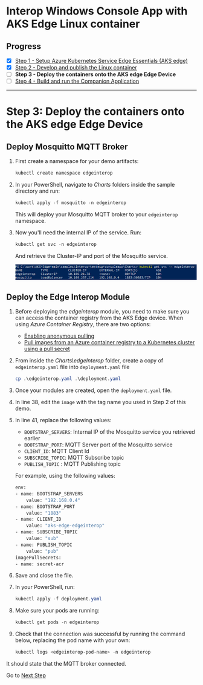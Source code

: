 # Interop Windows Console App with AKS Edge Linux container

## Progress
- [x] [Step 1 - Setup Azure Kubernetes Service Edge Essentials (AKS edge)](/docs/AKS-Lite-Deployment-Guidance.md)
- [x] [Step 2 - Develop and publish the Linux container](./Documentation/Develop%20and%20publish%20the%20Linux%20container.MD)
- [ ] **Step 3 - Deploy the containers onto the AKS edge Edge Device**
- [ ] [Step 4 - Build and run the Companion Application](./Run%20the%20Console%20Application.MD)
---

# Step 3: Deploy the containers onto the AKS edge Edge Device

## Deploy Mosquitto MQTT Broker
1. First create a namespace for your demo artifacts:
    ```powershell
    kubectl create namespace edgeinterop
    ```
2. In your PowerShell, navigate to *Charts* folders inside the sample directory and run:
    ```powershell
    kubectl apply -f mosquitto -n edgeinterop
    ```
    This will deploy your Mosquitto MQTT broker to your `edgeinterop` namespace.

3. Now you'll need the internal IP of the service. Run:
    ```powershell
    kubectl get svc -n edgeinterop 
    ```
    And retrieve the Cluster-IP and port of the Mosquitto service.

    <img src="../Images/Server-IP.png"/>

## Deploy the Edge Interop Module 

1. Before deploying the *edgeinterop* module, you need to make sure you can access the container registry from the AKS Edge device. When using *Azure Container Registry*, there are two options:
    - [Enabling anonymous pulling](https://learn.microsoft.com/azure/container-registry/anonymous-pull-access)
    - [Pull images from an Azure container registry to a Kubernetes cluster using a pull secret](https://learn.microsoft.com/azure/container-registry/container-registry-auth-kubernetes)

1. From inside the *Charts\edgeInterop* folder, create a copy of `edgeinterop.yaml` file into `deployment.yaml` file
    ```powershell
    cp .\edgeinterop.yaml .\deployment.yaml
    ```
1. Once your modules are created, open the `deployment.yaml` file.

2. In line 38, edit the `image` with the tag name you used in Step 2 of this demo.

3. In line 41, replace the following values:
    - `BOOTSTRAP_SERVERS`: Internal IP of the Mosquitto service you retrieved earlier
    - `BOOTSTRAP_PORT`: MQTT Server port of the Mosquitto service
    - `CLIENT_ID`: MQTT Client Id
    - `SUBSCRIBE_TOPIC`: MQTT Subscribe topic
    - `PUBLISH_TOPIC` :  MQTT Publishing topic

    For example, using the following values:

    ```bash
    env:
    - name: BOOTSTRAP_SERVERS
        value: "192.168.0.4"
    - name: BOOTSTRAP_PORT
        value: "1883"
    - name: CLIENT_ID
        value: "aks-edge-edgeinterop"
    - name: SUBSCRIBE_TOPIC
        value: "sub"
    - name: PUBLISH_TOPIC
        value: "pub"
    imagePullSecrets:
    - name: secret-acr
    ```

4. Save and close the file.

5. In your PowerShell, run:
    ```powershell
    kubectl apply -f deployment.yaml
    ```

6. Make sure your pods are running:
    ```powershell
    kubectl get pods -n edgeinterop
    ```

8. Check that the connection was successful by running the command below, replacing the pod name with your own:
    ```powershell
    kubectl logs <edgeinterop-pod-name> -n edgeinterop
    ```

It should state that the MQTT broker connected.

Go to [Next Step](./Run%20the%20Console%20Application.MD)  